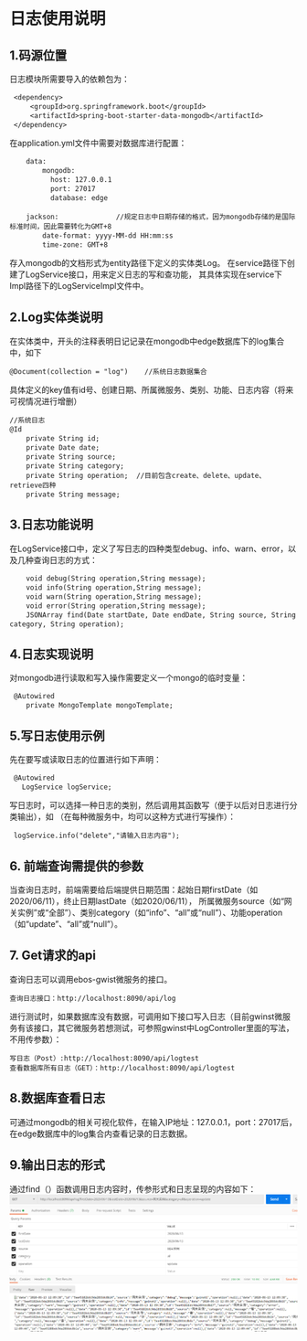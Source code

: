 # 日志使用说明
## 1.码源位置
日志模块所需要导入的依赖包为：
   ```
    <dependency>
        <groupId>org.springframework.boot</groupId>
        <artifactId>spring-boot-starter-data-mongodb</artifactId>
    </dependency>
   ```
在application.yml文件中需要对数据库进行配置：
   ```
       data:
           mongodb:
             host: 127.0.0.1
             port: 27017
             database: edge

       jackson:              //规定日志中日期存储的格式，因为mongodb存储的是国际标准时间，因此需要转化为GMT+8
           date-format: yyyy-MM-dd HH:mm:ss
           time-zone: GMT+8
   ```
存入mongodb的文档形式为entity路径下定义的实体类Log。
在service路径下创建了LogService接口，用来定义日志的写和查功能，
其具体实现在service下Impl路径下的LogServiceImpl文件中。
## 2.Log实体类说明
在实体类中，开头的注释表明日记记录在mongodb中edge数据库下的log集合中，如下
```
@Document(collection = "log")    //系统日志数据集合
```
具体定义的key值有id号、创建日期、所属微服务、类别、功能、日志内容（将来可视情况进行增删）
```
//系统日志
@Id
    private String id;
    private Date date;
    private String source;
    private String category; 
    private String operation;  //目前包含create、delete、update、retrieve四种
    private String message;
```
## 3.日志功能说明
在LogService接口中，定义了写日志的四种类型debug、info、warn、error，以及几种查询日志的方式：
```
    void debug(String operation,String message);
    void info(String operation,String message);
    void warn(String operation,String message);    
    void error(String operation,String message);
    JSONArray find(Date startDate, Date endDate, String source, String category, String operation);
```
## 4.日志实现说明
对mongodb进行读取和写入操作需要定义一个mongo的临时变量：
```
 @Autowired
    private MongoTemplate mongoTemplate;
```
## 5.写日志使用示例
先在要写或读取日志的位置进行如下声明：
```
 @Autowired
   LogService logService;
```
写日志时，可以选择一种日志的类别，然后调用其函数写（便于以后对日志进行分类输出），如
（在每种微服务中，均可以这种方式进行写操作）：
```
 logService.info("delete","请输入日志内容");
```
## 6. 前端查询需提供的参数
当查询日志时，前端需要给后端提供日期范围：起始日期firstDate（如2020/06/11），终止日期lastDate（如2020/06/11），
所属微服务source（如“网关实例”或“全部”）、类别category（如“info”、“all”或“null”）、功能operation（如“update”、“all”或“null”）。
## 7. Get请求的api
查询日志可以调用ebos-gwist微服务的接口。
```$xslt
查询日志接口：http://localhost:8090/api/log
```
进行测试时，如果数据库没有数据，可调用如下接口写入日志（目前gwinst微服务有该接口，其它微服务若想测试，可参照gwinst中LogController里面的写法，不用传参数）：
```$xslt
写日志（Post）:http://localhost:8090/api/logtest
查看数据库所有日志（GET）：http://localhost:8090/api/logtest
```
## 8.数据库查看日志
可通过mongodb的相关可视化软件，在输入IP地址：127.0.0.1，port：27017后，在edge数据库中的log集合内查看记录的日志数据。
## 9.输出日志的形式
通过find（）函数调用日志内容时，传参形式和日志呈现的内容如下：
![img](日志使用.assets/1592039823.png)